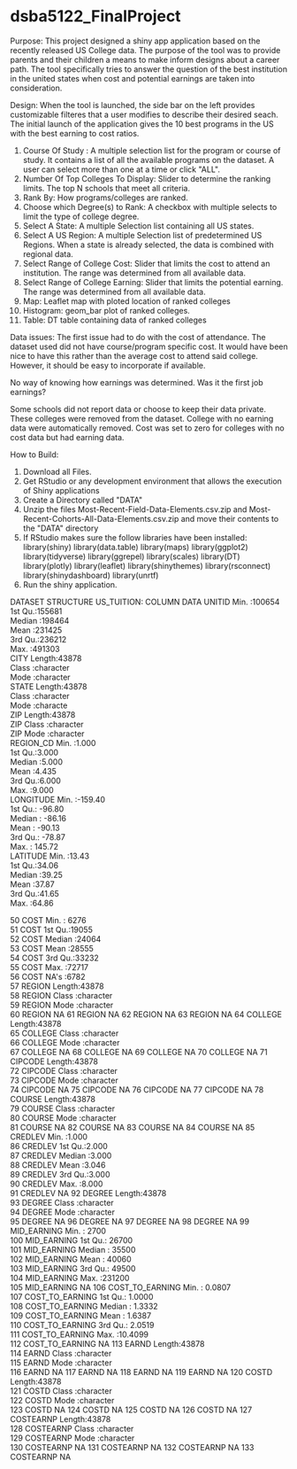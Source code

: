 # dsba5122_FinalProject

Purpose:
This project designed a shiny app application based on the recently released US College data.  The purpose of the tool was to provide parents and their children a means to make inform designs about a career path.  The tool specifically tries to answer the question of the best institution in the united states when cost and potential earnings are taken into consideration.

Design:
When the tool is launched, the side bar on the left provides customizable filteres that a user modifies to describe their desired seach.  The initial launch of the application gives the 10 best programs in the US with the best earning to cost ratios.  
  1.  Course Of Study :  A multiple selection list for the program or course of study.  It contains a list of all the
      available programs on the dataset.  A user can select more than one at a time or click
      "ALL".
  2.  Number Of Top Colleges To Display:   Slider to determine the ranking limits.  The top N schools that
                                          meet all criteria.
  3.  Rank By: How programs/colleges are ranked.  
  4.  Choose which Degree(s) to Rank:  A  checkbox with multiple selects to limit the type of college degree. 
  5.  Select A State:  A multiple Selection list containing all US states.
  6.  Select A US Region:  A multiple Selection list of predetermined US Regions.  When a state is already selected, the data
                          is combined with regional data.
  7.  Select Range of College Cost:  Slider that limits the cost to attend an institution.  The range was determined from all
                                    available data.
  8.  Select Range of College Earning:  Slider that limits the potential earning.  The range was determined from all available
                                        data.
  9.  Map: Leaflet map with ploted location of ranked colleges
  10. Histogram:  geom_bar plot of ranked colleges.
  11. Table:  DT table containing data of ranked colleges
                                        
  Data issues:
  The first issue had to do with the cost of attendance.  The dataset used did not have course/program specific cost.  It would have been nice to have this rather than the average cost to attend said college.   However, it should be easy to incorporate if available.
  
  No way of knowing how earnings was determined.  Was it the first job earnings?
  
  Some schools did not report data or choose to keep their data private.  These colleges were removed from the dataset.   College with no earning data were automatically removed.  Cost was set to zero for colleges with no cost data but had earning data.
  
  How to Build:
  1.  Download all Files.
  2.  Get RStudio or any development environment that allows the execution of Shiny applications
  3.  Create a Directory called "DATA"
  4.  Unzip the files Most-Recent-Field-Data-Elements.csv.zip and Most-Recent-Cohorts-All-Data-Elements.csv.zip and move their       contents to the "DATA" directory
  5.  If RStudio makes sure the follow libraries have been installed:
      library(shiny)
library(data.table)
library(maps)
library(ggplot2)
library(tidyverse)
library(ggrepel)
library(scales)
library(DT)
library(plotly)
library(leaflet)
library(shinythemes)
library(rsconnect)
library(shinydashboard)
library(unrtf)
  6.  Run the shiny application.
  
  DATASET STRUCTURE US_TUITION:
        COLUMN  DATA
        UNITID	Min.   :100654  
		    	      1st Qu.:155681  
		     	      Median :198464  
		    	      Mean   :231425  
		    	      3rd Qu.:236212  
		     	      Max.   :491303  
        CITY	  Length:43878      
              	Class :character  
          		  Mode  :character  
        STATE	  Length:43878      
	              Class :character  
                Mode  :characte  
        ZIP	    Length:43878      
 		    ZIP	    Class :character  
 		    ZIP	    Mode  :character  
        REGION_CD	Min.   :1.000  
                  1st Qu.:3.000  
                  Median :5.000  
                  Mean   :4.435  
                  3rd Qu.:6.000  
                  Max.   :9.000  
        LONGITUDE	Min.   :-159.40  
                  1st Qu.: -96.80  
                  Median : -86.16  
                  Mean   : -90.13  
                  3rd Qu.: -78.87  
                  Max.   : 145.72  
        LATITUDE	Min.   :13.43  
                  1st Qu.:34.06  
                  Median :39.25  
                  Mean   :37.87  
                  3rd Qu.:41.65  
                  Max.   :64.86  
 
50		     COST	Min.   : 6276  
51		     COST	1st Qu.:19055  
52		     COST	Median :24064  
53		     COST	Mean   :28555  
54		     COST	3rd Qu.:33232  
55		     COST	Max.   :72717  
56		     COST	NA's   :6782  
57		   REGION	Length:43878      
58		   REGION	Class :character  
59		   REGION	Mode  :character  
60		   REGION	NA
61		   REGION	NA
62		   REGION	NA
63		   REGION	NA
64		  COLLEGE	Length:43878      
65		  COLLEGE	Class :character  
66		  COLLEGE	Mode  :character  
67		  COLLEGE	NA
68		  COLLEGE	NA
69		  COLLEGE	NA
70		  COLLEGE	NA
71		  CIPCODE	Length:43878      
72		  CIPCODE	Class :character  
73		  CIPCODE	Mode  :character  
74		  CIPCODE	NA
75		  CIPCODE	NA
76		  CIPCODE	NA
77		  CIPCODE	NA
78		   COURSE	Length:43878      
79		   COURSE	Class :character  
80		   COURSE	Mode  :character  
81		   COURSE	NA
82		   COURSE	NA
83		   COURSE	NA
84		   COURSE	NA
85		   CREDLEV	Min.   :1.000  
86		   CREDLEV	1st Qu.:2.000  
87		   CREDLEV	Median :3.000  
88		   CREDLEV	Mean   :3.046  
89		   CREDLEV	3rd Qu.:3.000  
90		   CREDLEV	Max.   :8.000  
91		   CREDLEV	NA
92		   DEGREE	Length:43878      
93		   DEGREE	Class :character  
94		   DEGREE	Mode  :character  
95		   DEGREE	NA
96		   DEGREE	NA
97		   DEGREE	NA
98		   DEGREE	NA
99		 MID_EARNING	Min.   :  2700  
100		 MID_EARNING	1st Qu.: 26700  
101		 MID_EARNING	Median : 35500  
102		 MID_EARNING	Mean   : 40060  
103		 MID_EARNING	3rd Qu.: 49500  
104		 MID_EARNING	Max.   :231200  
105		 MID_EARNING	NA
106		COST_TO_EARNING	Min.   : 0.0807  
107		COST_TO_EARNING	1st Qu.: 1.0000  
108		COST_TO_EARNING	Median : 1.3332  
109		COST_TO_EARNING	Mean   : 1.6387  
110		COST_TO_EARNING	3rd Qu.: 2.0519  
111		COST_TO_EARNING	Max.   :10.4099  
112		COST_TO_EARNING	NA
113		   EARND	Length:43878      
114		   EARND	Class :character  
115		   EARND	Mode  :character  
116		   EARND	NA
117		   EARND	NA
118		   EARND	NA
119		   EARND	NA
120		   COSTD	Length:43878      
121		   COSTD	Class :character  
122		   COSTD	Mode  :character  
123		   COSTD	NA
124		   COSTD	NA
125		   COSTD	NA
126		   COSTD	NA
127		 COSTEARNP	Length:43878      
128		 COSTEARNP	Class :character  
129		 COSTEARNP	Mode  :character  
130		 COSTEARNP	NA
131		 COSTEARNP	NA
132		 COSTEARNP	NA
133		 COSTEARNP	NA
  
  
  
